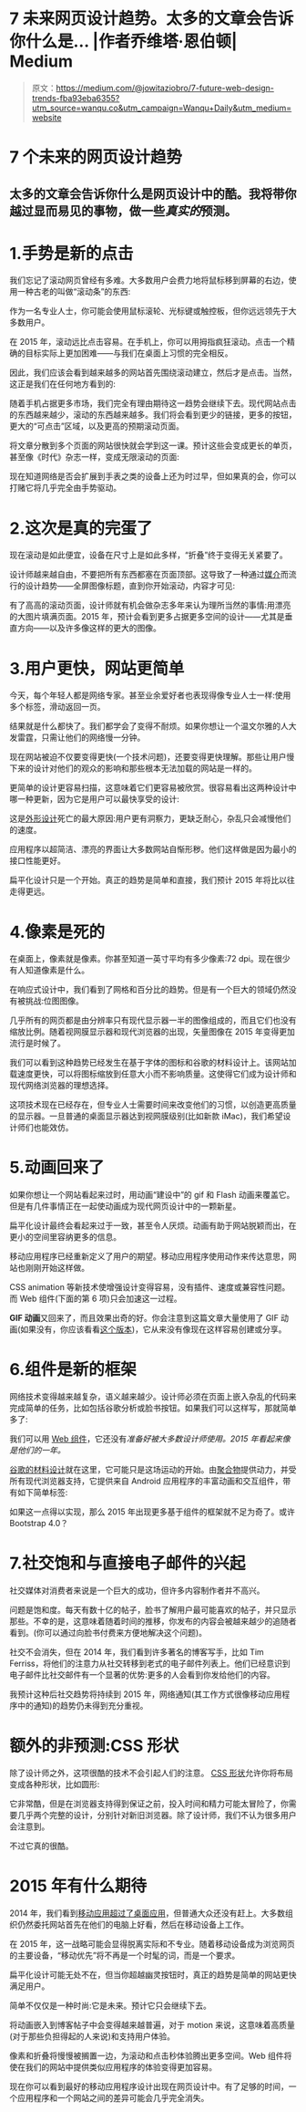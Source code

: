 # 7 未来网页设计趋势。太多的文章会告诉你什么是… |作者乔维塔·恩伯顿| Medium

> 原文：<https://medium.com/@jowitaziobro/7-future-web-design-trends-fba93eba6355?utm_source=wanqu.co&utm_campaign=Wanqu+Daily&utm_medium=website>

# 7 个未来的网页设计趋势

## 太多的文章会告诉你什么是网页设计中的酷。我将带你越过显而易见的事物，做一些*真实的*预测。

# 1.手势是新的点击

我们忘记了滚动网页曾经有多难。大多数用户会费力地将鼠标移到屏幕的右边，使用一种古老的叫做“滚动条”的东西:



作为一名专业人士，你可能会使用鼠标滚轮、光标键或触控板，但你远远领先于大多数用户。

在 2015 年，滚动远比点击容易。在手机上，你可以用拇指疯狂滚动。点击一个精确的目标实际上更加困难——与我们在桌面上习惯的完全相反。

因此，我们应该会看到越来越多的网站首先围绕滚动建立，然后才是点击。当然，这正是我们在任何地方看到的:



随着手机占据更多市场，我们完全有理由期待这一趋势会继续下去。现代网站点击的东西越来越少，滚动的东西越来越多。我们将会看到更少的链接，更多的按钮，更大的“可点击”区域，以及更高的预期滚动页面。

将文章分散到多个页面的网站很快就会学到这一课。预计这些会变成更长的单页，甚至像《时代》杂志一样，变成无限滚动的页面:



现在知道网络是否会扩展到手表之类的设备上还为时过早，但如果真的会，你可以打赌它将几乎完全由手势驱动。

# 2.这次是真的完蛋了

现在滚动是如此便宜，设备在尺寸上是如此多样，“折叠”终于变得无关紧要了。

设计师越来越自由，不要把所有东西都塞在页面顶部。这导致了一种通过[媒介](/)而流行的设计趋势——全屏图像标题，直到你开始滚动，内容才可见:



有了高高的滚动页面，设计师就有机会做杂志多年来认为理所当然的事情:用漂亮的大图片填满页面。2015 年，预计会看到更多占据更多空间的设计——尤其是垂直方向——以及许多像这样的更大的图像。

# 3.用户更快，网站更简单

今天，每个年轻人都是网络专家。甚至业余爱好者也表现得像专业人士一样:使用多个标签，滑动返回一页。

结果就是什么都快了。我们都学会了变得不耐烦。如果你想让一个温文尔雅的人大发雷霆，只需让他们的网络慢一分钟。



现在网站被迫不仅要变得更快(一个技术问题)，还要变得更快理解。那些让用户慢下来的设计对他们的观众的影响和那些根本无法加载的网站是一样的。

更简单的设计更容易扫描，这意味着它们更容易被欣赏。很容易看出这两种设计中哪一种更新，因为它是用户可以最快享受的设计:





这是[外形设计](http://en.wikipedia.org/wiki/Skeuomorph)死亡的最大原因:用户更有洞察力，更缺乏耐心，杂乱只会减慢他们的速度。

应用程序以超简洁、漂亮的界面让大多数网站自惭形秽。他们这样做是因为最小的接口性能更好。



扁平化设计只是一个开始。真正的趋势是简单和直接，我们预计 2015 年将比以往走得更远。

# 4.像素是死的

在桌面上，像素就是像素。你甚至知道一英寸平均有多少像素:72 dpi。现在很少有人知道像素是什么。



在响应式设计中，我们看到了网格和百分比的趋势。但是有一个巨大的领域仍然没有被挑战:位图图像。

几乎所有的网页都是由分辨率只有现代显示器一半的图像组成的，而且它们也没有缩放比例。随着视网膜显示器和现代浏览器的出现，矢量图像在 2015 年变得更加流行是时候了。

我们可以看到这种趋势已经发生在基于字体的图标和谷歌的材料设计上。该网站加载速度更快，可以将图标缩放到任意大小而不影响质量。这使得它们成为设计师和现代网络浏览器的理想选择。



这项技术现在已经存在，但专业人士需要时间来改变他们的习惯，以创造更高质量的显示器。一旦普通的桌面显示器达到视网膜级别(比如新款 iMac)，我们希望设计师们也能效仿。

# 5.动画回来了

如果你想让一个网站看起来过时，用动画“建设中”的 gif 和 Flash 动画来覆盖它。但是有几件事情正在一起使动画成为现代网页设计中的一颗新星。

扁平化设计最终会看起来过于一致，甚至令人厌烦。动画有助于网站脱颖而出，在更小的空间里容纳更多的信息。



移动应用程序已经重新定义了用户的期望。移动应用程序使用动作来传达意思，网站也刚刚开始这样做。



CSS animation 等新技术使增强设计变得容易，没有插件、速度或兼容性问题。而 Web 组件(下面的第 6 项)只会加速这一过程。

**GIF 动画**又回来了，而且效果出奇的好。你会注意到这篇文章大量使用了 GIF 动画(如果没有，你应该看看[这个版本](http://delighten.co.uk/?p=1596))，它从来没有像现在这样容易创建或分享。

# 6.组件是新的框架

网络技术变得越来越复杂，语义越来越少。设计师必须在页面上嵌入杂乱的代码来完成简单的任务，比如包括谷歌分析或脸书按钮。如果我们可以这样写，那就简单多了:

<google-analytics key="”UA-12345–678&quot;"></google-analytics>

我们可以用 [Web 组件](http://webcomponents.org/)，它还没有*准备好被大多数设计师使用。2015 年看起来像是他们的一年。*

[谷歌的材料设计](http://www.google.co.uk/design/)就在这里，它可能只是这场运动的开始。由[聚合物](https://www.polymer-project.org/0.5/)提供动力，并受所有现代浏览器支持，它提供来自 Android 应用程序的丰富动画和交互组件，带有如下简单标签:



如果这一点得以实现，那么 2015 年出现更多基于组件的框架就不足为奇了。或许 Bootstrap 4.0？

# 7.社交饱和与直接电子邮件的兴起

社交媒体对消费者来说是一个巨大的成功，但许多内容制作者并不高兴。

问题是饱和度。每天有数十亿的帖子，脸书了解用户最可能喜欢的帖子，并只显示那些。不幸的是，这意味着随着时间的推移，你发布的内容会被越来越少的追随者看到。(你可以通过向脸书付费来方便地解决这个问题)。

社交不会消失，但在 2014 年，我们看到许多著名的博客写手，比如 Tim Ferriss，将他们的注意力从社交转移到老式的电子邮件列表上。他们已经意识到电子邮件比社交邮件有一个显著的优势:更多的人会看到你发给他们的内容。



我预计这种后社交趋势将持续到 2015 年，网络通知(其工作方式很像移动应用程序中的通知)的趋势仍未得到充分重视。



# 额外的非预测:CSS 形状

除了设计师之外，这项很酷的技术不会引起人们的注意。 [CSS 形状](http://webplatform.adobe.com/shapes/)允许你将布局变成各种形状，比如圆形:



它非常酷，但是在浏览器支持得到保证之前，投入时间和精力可能太冒险了，你需要几乎两个完整的设计，分别针对新旧浏览器。除了设计师，我们不认为很多用户会注意到。

不过它真的很酷。

# 2015 年有什么期待

2014 年，我们看到[移动应用超过了桌面应用](http://www.smartinsights.com/mobile-marketing/mobile-marketing-analytics/mobile-marketing-statistics/)，但普通大众还没有赶上。大多数组织仍然委托网站首先在他们的电脑上好看，然后在移动设备上工作。

在 2015 年，这一战略可能会显得脱离实际和不专业。随着移动设备成为浏览网页的主要设备，“移动优先”将不再是一个时髦的词，而是一个要求。

扁平化设计可能无处不在，但当你超越幽灵按钮时，真正的趋势是简单的网站更快满足用户。

简单不仅仅是一种时尚:它是未来。预计它只会继续下去。

将动画嵌入到博客帖子中会变得越来越普遍，对于 motion 来说，这意味着高质量(对于那些负担得起的人来说)和支持用户体验。

像素和折叠将慢慢被搁置一边，为滚动和点击秒体验腾出更多空间。Web 组件将使在我们的网站中提供类似应用程序的体验变得更加容易。

现在你可以看到最好的移动应用程序设计出现在网页设计中。有了足够的时间，一个应用程序和一个网站之间的差异可能会几乎完全消失。































